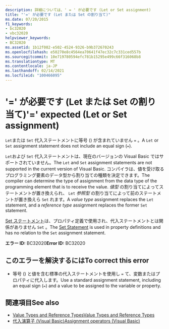 ```yaml
---
description: 詳細については、' = ' が必要です (Let or Set assignment)
title: "'=' が必要です (Let または Set の割り当て)"
ms.date: 07/20/2015
f1_keywords:
- bc32020
- vbc32020
helpviewer_keywords:
- BC32020
ms.assetid: 1b12f082-e502-4524-9326-b9b372670243
ms.openlocfilehash: e50270e8c4564ea70641f47ec32c7c331ced557b
ms.sourcegitcommit: 10e719780594efc781b15295e499c66f316068b8
ms.translationtype: MT
ms.contentlocale: ja-JP
ms.lasthandoff: 02/14/2021
ms.locfileid: "100466095"
---
```

# <a name="-expected-let-or-set-assignment"></a><span data-ttu-id="71d81-103">'=' が必要です (Let または Set の割り当て)</span><span class="sxs-lookup"><span data-stu-id="71d81-103">'=' expected (Let or Set assignment)</span></span>

<span data-ttu-id="71d81-104">`Let`または `Set` 代入ステートメントに等号 () が含まれていません `=` 。</span><span class="sxs-lookup"><span data-stu-id="71d81-104">A `Let` or `Set` assignment statement does not include an equal sign (`=`).</span></span>  
  
 <span data-ttu-id="71d81-105">`Let`および `Set` 代入ステートメントは、現在のバージョンの Visual Basic ではサポートされていません。</span><span class="sxs-lookup"><span data-stu-id="71d81-105">The `Let` and `Set` assignment statements are not supported in the current version of Visual Basic.</span></span> <span data-ttu-id="71d81-106">コンパイラは、値を受け取るプログラミング要素のデータ型から割り当ての種類を決定できます。</span><span class="sxs-lookup"><span data-stu-id="71d81-106">The compiler can determine the type of assignment from the data type of the programming element that is to receive the value.</span></span> <span data-ttu-id="71d81-107">*値型* の割り当てによってステートメントが置き換えられ、 `Let` *参照型* の割り当てによって前のステートメントが置き換えら `Set` れます。</span><span class="sxs-lookup"><span data-stu-id="71d81-107">A *value type* assignment replaces the `Let` statement, and a *reference type* assignment replaces the former `Set` statement.</span></span>  
  
 <span data-ttu-id="71d81-108">[Set ステートメント](../language-reference/statements/set-statement.md)は、プロパティ定義で使用され、代入ステートメントとは関係がありません `Set` 。</span><span class="sxs-lookup"><span data-stu-id="71d81-108">The [Set Statement](../language-reference/statements/set-statement.md) is used in property definitions and has no relation to the `Set` assignment statement.</span></span>  
  
 <span data-ttu-id="71d81-109">**エラー ID:** BC32020</span><span class="sxs-lookup"><span data-stu-id="71d81-109">**Error ID:** BC32020</span></span>  
  
## <a name="to-correct-this-error"></a><span data-ttu-id="71d81-110">このエラーを解決するには</span><span class="sxs-lookup"><span data-stu-id="71d81-110">To correct this error</span></span>  
  
- <span data-ttu-id="71d81-111">等号 () と値を含む標準の代入ステートメントを使用し `=` て、変数またはプロパティに代入します。</span><span class="sxs-lookup"><span data-stu-id="71d81-111">Use a standard assignment statement, including an equal sign (`=`) and a value to be assigned to the variable or property.</span></span>  
  
## <a name="see-also"></a><span data-ttu-id="71d81-112">関連項目</span><span class="sxs-lookup"><span data-stu-id="71d81-112">See also</span></span>

- [<span data-ttu-id="71d81-113">Value Types and Reference Types</span><span class="sxs-lookup"><span data-stu-id="71d81-113">Value Types and Reference Types</span></span>](../programming-guide/language-features/data-types/value-types-and-reference-types.md)
- [<span data-ttu-id="71d81-114">代入演算子 (Visual Basic)</span><span class="sxs-lookup"><span data-stu-id="71d81-114">Assignment operators (Visual Basic)</span></span>](../language-reference/operators/assignment-operators.md)
